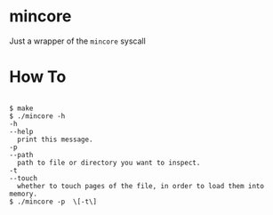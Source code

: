 mincore
=======

Just a wrapper of the `mincore` syscall

How To
=======

<code>
$ make
$ ./mincore -h
-h
--help
  print this message.
-p
--path
  path to file or directory you want to inspect.
-t
--touch
  whether to touch pages of the file, in order to load them into memory.
$ ./mincore -p <file or directory> \[-t\]
</code>
